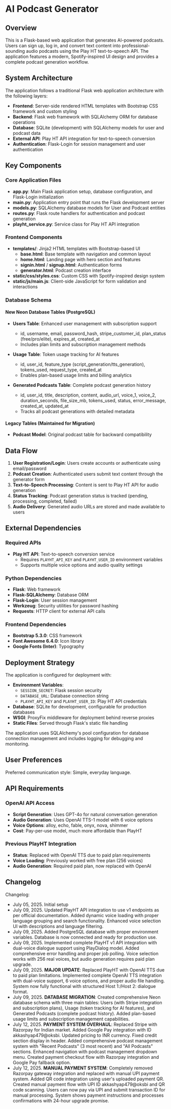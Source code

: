 # AI Podcast Generator

## Overview

This is a Flask-based web application that generates AI-powered podcasts. Users can sign up, log in, and convert text content into professional-sounding audio podcasts using the Play HT text-to-speech API. The application features a modern, Spotify-inspired UI design and provides a complete podcast generation workflow.

## System Architecture

The application follows a traditional Flask web application architecture with the following layers:

- **Frontend**: Server-side rendered HTML templates with Bootstrap CSS framework and custom styling
- **Backend**: Flask web framework with SQLAlchemy ORM for database operations
- **Database**: SQLite (development) with SQLAlchemy models for user and podcast data
- **External API**: Play HT API integration for text-to-speech conversion
- **Authentication**: Flask-Login for session management and user authentication

## Key Components

### Core Application Files
- **app.py**: Main Flask application setup, database configuration, and Flask-Login initialization
- **main.py**: Application entry point that runs the Flask development server
- **models.py**: SQLAlchemy database models for User and Podcast entities
- **routes.py**: Flask route handlers for authentication and podcast generation
- **playht_service.py**: Service class for Play HT API integration

### Frontend Components
- **templates/**: Jinja2 HTML templates with Bootstrap-based UI
  - **base.html**: Base template with navigation and common layout
  - **home.html**: Landing page with hero section and features
  - **signin.html** / **signup.html**: Authentication forms
  - **generator.html**: Podcast creation interface
- **static/css/styles.css**: Custom CSS with Spotify-inspired design system
- **static/js/main.js**: Client-side JavaScript for form validation and interactions

### Database Schema

#### New Neon Database Tables (PostgreSQL)
- **Users Table**: Enhanced user management with subscription support
  - id, username, email, password_hash, stripe_customer_id, plan_status (free/pro/elite), expires_at, created_at
  - Includes plan limits and subscription management methods

- **Usage Table**: Token usage tracking for AI features
  - id, user_id, feature_type (script_generation/tts_generation), tokens_used, request_type, created_at
  - Enables plan-based usage limits and billing analytics

- **Generated Podcasts Table**: Complete podcast generation history
  - id, user_id, title, description, content, audio_url, voice_1, voice_2, duration_seconds, file_size_mb, tokens_used, status, error_message, created_at, updated_at
  - Tracks all podcast generations with detailed metadata

#### Legacy Tables (Maintained for Migration)
- **Podcast Model**: Original podcast table for backward compatibility

## Data Flow

1. **User Registration/Login**: Users create accounts or authenticate using email/password
2. **Podcast Creation**: Authenticated users submit text content through the generator form
3. **Text-to-Speech Processing**: Content is sent to Play HT API for audio generation
4. **Status Tracking**: Podcast generation status is tracked (pending, processing, completed, failed)
5. **Audio Delivery**: Generated audio URLs are stored and made available to users

## External Dependencies

### Required APIs
- **Play HT API**: Text-to-speech conversion service
  - Requires `PLAYHT_API_KEY` and `PLAYHT_USER_ID` environment variables
  - Supports multiple voice options and audio quality settings

### Python Dependencies
- **Flask**: Web framework
- **Flask-SQLAlchemy**: Database ORM
- **Flask-Login**: User session management
- **Werkzeug**: Security utilities for password hashing
- **Requests**: HTTP client for external API calls

### Frontend Dependencies
- **Bootstrap 5.3.0**: CSS framework
- **Font Awesome 6.4.0**: Icon library
- **Google Fonts (Inter)**: Typography

## Deployment Strategy

The application is configured for deployment with:

- **Environment Variables**: 
  - `SESSION_SECRET`: Flask session security
  - `DATABASE_URL`: Database connection string
  - `PLAYHT_API_KEY` and `PLAYHT_USER_ID`: Play HT API credentials
- **Database**: SQLite for development, configurable for production databases
- **WSGI**: ProxyFix middleware for deployment behind reverse proxies
- **Static Files**: Served through Flask's static file handling

The application uses SQLAlchemy's pool configuration for database connection management and includes logging for debugging and monitoring.

## User Preferences

Preferred communication style: Simple, everyday language.

## API Requirements

### OpenAI API Access
- **Script Generation**: Uses GPT-4o for natural conversation generation
- **Audio Generation**: Uses OpenAI TTS-1 model with 6 voice options
- **Voice Options**: alloy, echo, fable, onyx, nova, shimmer
- **Cost**: Pay-per-use model, much more affordable than PlayHT

### Previous PlayHT Integration
- **Status**: Replaced with OpenAI TTS due to paid plan requirements
- **Voice Loading**: Previously worked with free plan (256 voices)
- **Audio Generation**: Required paid plan, now replaced with OpenAI

## Changelog

Changelog:
- July 05, 2025. Initial setup
- July 09, 2025. Updated PlayHT API integration to use v1 endpoints as per official documentation. Added dynamic voice loading with proper language grouping and search functionality. Enhanced voice selection UI with descriptions and language filtering.
- July 09, 2025. Added PostgreSQL database with proper environment variables. Database is now connected and ready for production use.
- July 09, 2025. Implemented complete PlayHT v1 API integration with dual-voice dialogue support using PlayDialog model. Added comprehensive error handling and proper job polling. Voice selection works with 256 real voices, but audio generation requires paid plan upgrade.
- July 09, 2025. **MAJOR UPDATE**: Replaced PlayHT with OpenAI TTS due to paid plan limitations. Implemented complete OpenAI TTS integration with dual-voice support, 6 voice options, and proper audio file handling. System now fully functional with structured Host 1:/Host 2: dialogue format.
- July 09, 2025. **DATABASE MIGRATION**: Created comprehensive Neon database schema with three main tables: Users (with Stripe integration and subscription plans), Usage (token tracking for AI features), and Generated Podcasts (complete podcast history). Added plan-based usage limits and subscription management capabilities.
- July 12, 2025. **PAYMENT SYSTEM OVERHAUL**: Replaced Stripe with Razorpay for Indian market. Added Google Pay integration with ID akkashyap479@oksbi. Updated pricing to INR currency. Fixed credit section display in header. Added comprehensive podcast management system with "Recent Podcasts" (3 most recent) and "All Podcasts" sections. Enhanced navigation with podcast management dropdown menu. Created payment checkout flow with Razorpay integration and Google Pay fallback option.
- July 12, 2025. **MANUAL PAYMENT SYSTEM**: Completely removed Razorpay gateway integration and replaced with manual UPI payment system. Added QR code integration using user's uploaded payment QR. Created manual payment flow with UPI ID akkashyap479@oksbi and QR code scanning. Users can now pay via UPI and submit transaction ID for manual processing. System shows payment instructions and processes confirmations with 24-hour upgrade promise.